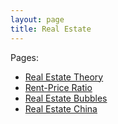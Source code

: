 ```yaml
---
layout: page
title: Real Estate
---
```



Pages:

* [Real Estate Theory](../01theory)
* [Rent-Price Ratio](../02rpratio)
* [Real Estate Bubbles](../03bubble)
* [Real Estate China](../04china)
